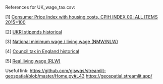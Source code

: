 References for UK_wage_tax.csv:

[1] [Consumer Price Index with housing costs, CPIH INDEX 00: ALL ITEMS 2015=100](https://www.ons.gov.uk/economy/inflationandpriceindices/timeseries/l522/mm23)

[2] [UKRI stipends historical](https://www.uea.ac.uk/research/research-with-us/postgraduate-research/latest-phds-and-research-studentships/postgraduate-research-fees-and-funding/stipends-and-fee-levels)

[3] [National minimum wage / living wage (NMW/NLW)](https://www.gov.uk/government/publications/20-years-of-the-national-minimum-wage)

[4] [Council tax in England historical](https://www.gov.uk/government/statistical-data-sets/live-tables-on-council-tax)

[5] [Real living wage (RLW)](https://www.livingwage.org.uk/what-real-living-wage)


Useful link:
https://github.com/giswqs/streamlit-geospatial/blob/master/Home.py#L43
https://geospatial.streamlit.app/